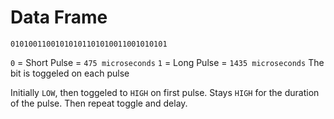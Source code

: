 # Data Frame

`01010011001010101101010011001010101`

`0` = Short Pulse = `475 microseconds`
`1` = Long Pulse = `1435 microseconds`
The bit is toggeled on each pulse

Initially `LOW`, then toggeled to `HIGH` on first pulse.
Stays `HIGH` for the duration of the pulse. Then repeat toggle and delay.